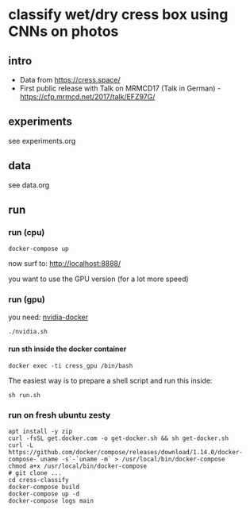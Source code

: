 # classify wet/dry cress box using CNNs on photos

## intro

- Data from https://cress.space/
- First public release with Talk on MRMCD17 (Talk in German) - https://cfp.mrmcd.net/2017/talk/EFZ97G/


## experiments

see experiments.org

## data

see data.org


## run

### run (cpu)

``docker-compose up``

now surf to: [http://localhost:8888/](http://localhost:8888/)

you want to use the GPU version (for a lot more speed)

### run (gpu)

you need: [nvidia-docker](https://github.com/NVIDIA/nvidia-docker)

```
./nvidia.sh
```

#### run sth inside the docker container

```
docker exec -ti cress_gpu /bin/bash
```

The easiest way is to prepare a shell script and run this inside:
```
sh run.sh
```


### run on fresh ubuntu zesty

```
apt install -y zip
curl -fsSL get.docker.com -o get-docker.sh && sh get-docker.sh
curl -L https://github.com/docker/compose/releases/download/1.14.0/docker-compose-`uname -s`-`uname -m` > /usr/local/bin/docker-compose
chmod a+x /usr/local/bin/docker-compose
# git clone ...
cd cress-classify
docker-compose build
docker-compose up -d
docker-compose logs main
```

